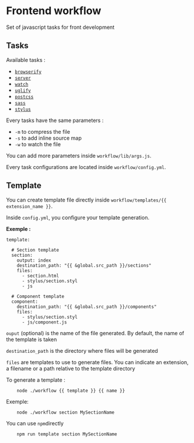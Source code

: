 # Frontend workflow

Set of javascript tasks for front development

## Tasks

Available tasks :

* [`browserify`](https://github.com/substack/node-browserify)
* [`server`](https://github.com/BrowserSync/browser-sync)
* [`watch`](https://github.com/paulmillr/chokidar)
* [`uglify`](https://github.com/mishoo/UglifyJS2)
* [`postcss`](https://github.com/postcss/postcss)
* [`sass`](https://github.com/sass/sass)
* [`stylus`](https://github.com/stylus/stylus)


Every tasks have the same parameters :

* `-m` to compress the file
* `-s` to add inline source map
* `-w` to watch the file

You can add more parameters inside `workflow/lib/args.js`.

Every task configurations are located inside `workflow/config.yml`.


## Template

You can create template file directly inside `workflow/templates/{{ extension_name }}`.

Inside `config.yml`, you configure your template generation.

**Exemple :**

```
template:

  # Section template
  section:
    output: index
    destination_path: "{{ &global.src_path }}/sections"
    files:
      - section.html
      - stylus/section.styl
      - js

  # Component template
  component:
    destination_path: "{{ &global.src_path }}/components"
    files:
      - stylus/section.styl
      - js/component.js
```

`ouput` (optional) is the name of the file generated. By default, the name of the template is taken

`destination_path` is the directory where files will be generated

`files` are templates to use to generate files. You can indicate an extension, a filename or a path relative to the template directory


To generate a template :

```
    node ./workflow {{ template }} {{ name }}
```

Exemple:

```
    node ./workflow section MySectionName
```
    
You can use `npm`directly

```    
    npm run template section MySectionName
```
